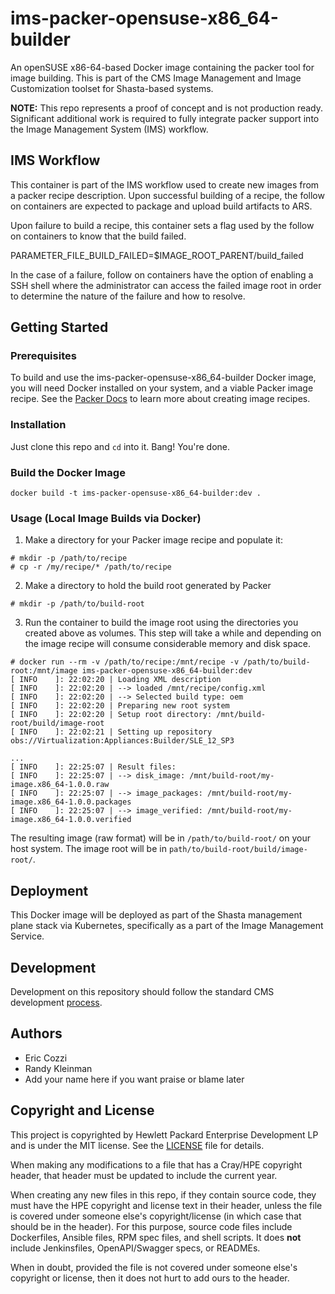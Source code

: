 # ims-packer-opensuse-x86_64-builder
An openSUSE x86-64-based Docker image containing the packer tool for image 
building. This is part of the CMS Image Management and Image Customization
toolset for Shasta-based systems.

**NOTE:** This repo represents a proof of concept and is not production ready. Significant additional work
is required to fully integrate packer support into the Image Management System (IMS) workflow.

## IMS Workflow

This container is part of the IMS workflow used to create new images from a packer
recipe description. Upon successful building of a recipe, the follow on containers
are expected to package and upload build artifacts to ARS.

Upon failure to build a recipe, this container sets a flag used by the follow on
containers to know that the build failed. 

PARAMETER_FILE_BUILD_FAILED=$IMAGE_ROOT_PARENT/build_failed

In the case of a failure, follow on containers have the option of enabling a SSH
shell where the administrator can access the failed image root in order to determine
the nature of the failure and how to resolve. 

## Getting Started
### Prerequisites
To build and use the ims-packer-opensuse-x86_64-builder Docker image, you will
need Docker installed on your system, and a viable Packer image recipe. See the
[Packer Docs](https://www.packer.io/docs/) to learn more about creating
image recipes.

### Installation
Just clone this repo and `cd` into it. Bang! You're done.

### Build the Docker Image
```
docker build -t ims-packer-opensuse-x86_64-builder:dev .
```

### Usage (Local Image Builds via Docker)
1. Make a directory for your Packer image recipe and populate it:
```
# mkdir -p /path/to/recipe
# cp -r /my/recipe/* /path/to/recipe
```
2. Make a directory to hold the build root generated by Packer
```
# mkdir -p /path/to/build-root
```
3. Run the container to build the image root using the directories you created
   above as volumes. This step will take a while and depending on the image
   recipe will consume considerable memory and disk space.
```
# docker run --rm -v /path/to/recipe:/mnt/recipe -v /path/to/build-root:/mnt/image ims-packer-opensuse-x86_64-builder:dev
[ INFO    ]: 22:02:20 | Loading XML description
[ INFO    ]: 22:02:20 | --> loaded /mnt/recipe/config.xml
[ INFO    ]: 22:02:20 | --> Selected build type: oem
[ INFO    ]: 22:02:20 | Preparing new root system
[ INFO    ]: 22:02:20 | Setup root directory: /mnt/build-root/build/image-root
[ INFO    ]: 22:02:21 | Setting up repository obs://Virtualization:Appliances:Builder/SLE_12_SP3

...
[ INFO    ]: 22:25:07 | Result files:
[ INFO    ]: 22:25:07 | --> disk_image: /mnt/build-root/my-image.x86_64-1.0.0.raw
[ INFO    ]: 22:25:07 | --> image_packages: /mnt/build-root/my-image.x86_64-1.0.0.packages
[ INFO    ]: 22:25:07 | --> image_verified: /mnt/build-root/my-image.x86_64-1.0.0.verified
```
The resulting image (raw format) will be in `/path/to/build-root/` on your host
system. The image root will be in `path/to/build-root/build/image-root/`.

## Deployment
This Docker image will be deployed as part of the Shasta management plane
stack via Kubernetes, specifically as a part of the Image Management Service.

## Development
Development on this repository should follow the standard CMS development
[process](https://connect.us.cray.com/confluence/x/fFGfBQ).

## Authors
* Eric Cozzi
* Randy Kleinman
* Add your name here if you want praise or blame later

## Copyright and License
This project is copyrighted by Hewlett Packard Enterprise Development LP and is under the MIT
license. See the [LICENSE](LICENSE) file for details.

When making any modifications to a file that has a Cray/HPE copyright header, that header
must be updated to include the current year.

When creating any new files in this repo, if they contain source code, they must have
the HPE copyright and license text in their header, unless the file is covered under
someone else's copyright/license (in which case that should be in the header). For this
purpose, source code files include Dockerfiles, Ansible files, RPM spec files, and shell
scripts. It does **not** include Jenkinsfiles, OpenAPI/Swagger specs, or READMEs.

When in doubt, provided the file is not covered under someone else's copyright or license, then
it does not hurt to add ours to the header.
